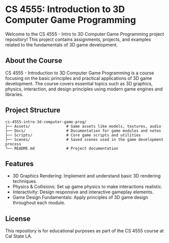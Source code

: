# CS 4555: Introduction to 3D Computer Game Programming

Welcome to the CS 4555 - Intro to 3D Computer Game Programming project repository! This project contains assignments, projects, and examples related to the fundamentals of 3D game development.

## About the Course

CS 4555 - Introduction to 3D Computer Game Programming is a course focusing on the basic principles and practical applications of 3D game development. The course covers essential topics such as 3D graphics, physics, interaction, and design principles using modern game engines and libraries.

## Project Structure
    
    cs-4555-intro-3d-computer-game-prog/
    ├── Assets/                # Game assets like models, textures, audio
    ├── Docs/                  # Documentation for game modules and notes
    ├── Scripts/               # Core game scripts and utilities
    ├── Scenes/                # Saved scenes used in the game development process
    └── README.md              # Project documentation
    

## Features

- 3D Graphics Rendering: Implement and understand basic 3D rendering techniques.
- Physics & Collisions: Set up game physics to make interactions realistic.
- Interactivity: Design responsive and interactive gameplay elements.
- Game Design Fundamentals: Apply principles of 3D game design throughout each module.

## License 
This repository is for educational purposes as part of the CS 4555 course at Cal State LA. 